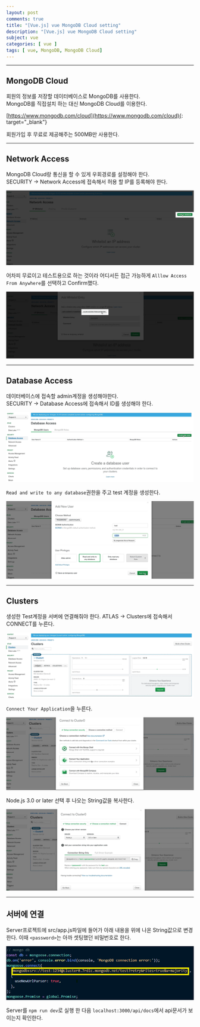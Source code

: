 ```yaml
---
layout: post
comments: true
title: "[Vue.js] vue MongoDB Cloud setting"
description: "[Vue.js] vue MongoDB Cloud setting"
subject: vue
categories: [ vue ]
tags: [ vue, MongoDB, MongoDB Cloud]
---
```


<hr>

## MongoDB Cloud

회원의 정보를 저장할 데이터베이스로 MongoDB를 사용한다.  
MongoDB를 직접설치 하는 대신 MongoDB Cloud를 이용한다.  

[https://www.mongodb.com/cloud](https://www.mongodb.com/cloud){: target="_blank"}

회원가입 후 무료로 제공해주는 500MB만 사용한다.  

<hr>

## Network Access

MongoDB Cloud랑 통신을 할 수 있게 우회경로를 설정해야 한다.  
SECURITY -> Network Access에 접속해서 허용 할 IP를 등록해야 한다.

![Add IP address](/assets/img/vue/mongodb1.png "Add IP address")

어차피 무료이고 테스트용으로 하는 것이라 어디서든 접근 가능하게 `Alllow Access From Anywhere`를 선택하고 Confirm했다.

![Add Whitelist Entry](/assets/img/vue/mongodb2.png "Add Whitelist Entry")

<hr>

## Database Access

데이터베이스에 접속할 admin계정을 생성해야한다.  
SECURITY -> Database Access에 접속해서 ID를 생성해야 한다.

![Add New User](/assets/img/vue/mongodb3.png "Add New User")

`Read and write to any database`권한을 주고 test 계정을 생성한다.

![Add New User test](/assets/img/vue/mongodb4.png "Add New User test")

<hr>

## Clusters

생성한 Test계정을 서버에 연결해줘야 한다.
ATLAS -> Clusters에 접속해서 CONNECT를 누른다.

![Clusters](/assets/img/vue/mongodb5.png "Clusters")

`Connect Your Application`을 누른다.

![Connect Your Application](/assets/img/vue/mongodb6.png "Connect Your Application")

Node.js 3.0 or later 선택 후 나오는 String값을 복사한다.

![Connection string](/assets/img/vue/mongodb7.png "Connection string")

<hr>

## 서버에 연결

Server프로젝트에 src/app.js파일에 들어가 아래 내용을 위에 나온 String값으로 변경한다.
이때 `<password>`는 아까 셋팅했던 비밀번호로 한다.

![Server connecting](/assets/img/vue/mongodb8.png "Server connecting")

Server를 `npm run dev`로 실행 한 다음 `localhost:3000/api/docs`에서 api문서가 보이는지 확인한다.

